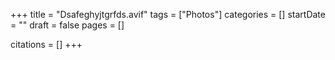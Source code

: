 +++
title = "Dsafeghyjtgrfds.avif"
tags = ["Photos"]
categories = []
startDate = ""
draft = false
pages = []

citations = []
+++
